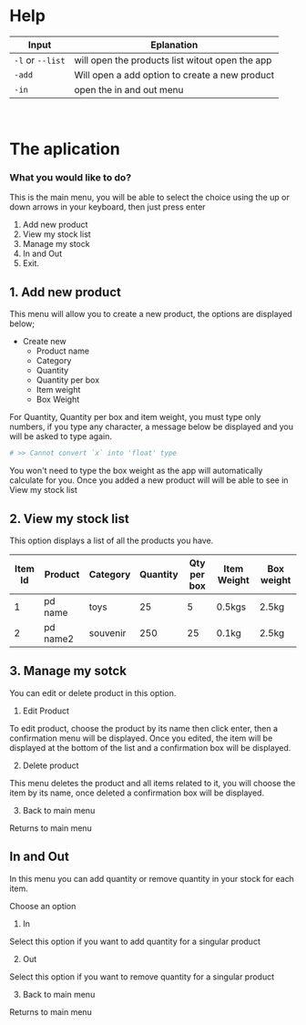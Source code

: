 # Help

|Input| Eplanation|
|--|--|
| `-l` or `--list` | will open the products list witout open the app|
| `-add` | Will open a add option to create a new product|
| `-in` | open the in and out menu|

<br>

# The aplication

### What you would like to do?

This is the main menu, you will be able to select the choice using the up or down arrows in your keyboard, then just press enter


1. Add new product
2. View my stock list
3. Manage my stock
4. In and Out
5. Exit.

## 1. Add new product

This menu will allow you to create a new product, the options are displayed below;

  - Create new
    - Product name
    - Category
    - Quantity
    - Quantity per box
    - Item weight
    - Box Weight
  
  For Quantity, Quantity per box and item weight, you must type only numbers, if you type any character, a message below be displayed and you will be asked to type again.

  ```ruby
  # >> Cannot convert `x` into 'float' type
  ```
  You won't need to type the box weight as the app will automatically calculate for you.
  Once you added a new product will will be able to see in View my stock list 

## 2. View my stock list

This option displays a list of all the products you have.

|Item Id|Product | Category | Quantity| Qty per box| Item Weight| Box weight|
|----|---|---|---|---|---|---|
|1|pd name| toys| 25| 5| 0.5kgs | 2.5kg|
|2|pd name2| souvenir | 250 | 25 | 0.1kg| 2.5kg|

## 3. Manage my sotck

 You can edit or delete product in this option.

1. Edit Product

To edit product, choose the product by its name then click enter, then a confirmation menu will be displayed.
Once you edited, the item will be displayed at the bottom of the list and a confirmation box will be displayed.<br>

2. Delete product

This menu deletes the product and all items related to it, you will choose the item by its name, once deleted a confirmation box will be displayed.

3. Back to main menu

Returns to main menu

## In and Out

In this menu you can add quantity or remove quantity in your stock for each item.

Choose an option
1. In

Select this option if you want to add quantity for a singular product

2. Out

Select this option if you want to remove quantity for a singular product


3. Back to main menu

Returns to main menu